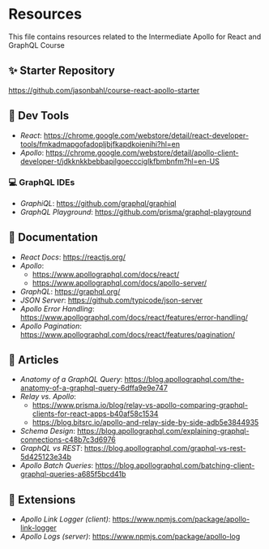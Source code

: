 # Resources

This file contains resources related to the Intermediate Apollo for React and GraphQL Course

## :sparkles: Starter Repository
https://github.com/jasonbahl/course-react-apollo-starter

## :wrench: Dev Tools
- *React*: https://chrome.google.com/webstore/detail/react-developer-tools/fmkadmapgofadopljbjfkapdkoienihi?hl=en
- *Apollo*: https://chrome.google.com/webstore/detail/apollo-client-developer-t/jdkknkkbebbapilgoeccciglkfbmbnfm?hl=en-US

### :computer: GraphQL IDEs
- *GraphiQL*: https://github.com/graphql/graphiql
- *GraphQL Playground*: https://github.com/prisma/graphql-playground

## :book: Documentation
- *React Docs*: https://reactjs.org/
- *Apollo*:
  - https://www.apollographql.com/docs/react/
  - https://www.apollographql.com/docs/apollo-server/
- *GraphQL*: https://graphql.org/
- *JSON Server*: https://github.com/typicode/json-server
- *Apollo Error Handling*: https://www.apollographql.com/docs/react/features/error-handling/
- *Apollo Pagination*: https://www.apollographql.com/docs/react/features/pagination/
## :pencil: Articles

- *Anatomy of a GraphQL Query*: https://blog.apollographql.com/the-anatomy-of-a-graphql-query-6dffa9e9e747
- *Relay vs. Apollo*:
  - https://www.prisma.io/blog/relay-vs-apollo-comparing-graphql-clients-for-react-apps-b40af58c1534
  - https://blog.bitsrc.io/apollo-and-relay-side-by-side-adb5e3844935
- *Schema Design*: https://blog.apollographql.com/explaining-graphql-connections-c48b7c3d6976
- *GraphQL vs REST*: https://blog.apollographql.com/graphql-vs-rest-5d425123e34b
- *Apollo Batch Queries*: https://blog.apollographql.com/batching-client-graphql-queries-a685f5bcd41b


## :electric_plug: Extensions

- *Apollo Link Logger (client)*: https://www.npmjs.com/package/apollo-link-logger
- *Apollo Logs (server)*: https://www.npmjs.com/package/apollo-log
